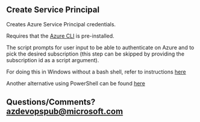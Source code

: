 ## Create Service Principal

Creates Azure Service Principal credentials.

Requires that the [Azure CLI](https://docs.microsoft.com/azure/xplat-cli-install) is pre-installed.

The script prompts for user input to be able to authenticate on Azure and to pick the desired subscription (this step can be skipped by providing the subscription id as a script argument).

For doing this in Windows without a bash shell, refer to instructions [here](https://docs.microsoft.com/azure/azure-resource-manager/resource-group-authenticate-service-principal-cli)

Another alternative using PowerShell can be found [here](https://docs.microsoft.com/azure/azure-resource-manager/resource-group-authenticate-service-principal)

## Questions/Comments? azdevopspub@microsoft.com
